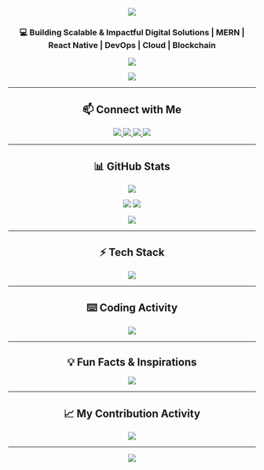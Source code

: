 <!-- 🚀 CUSTOM HEADER WITH ANIMATED BANNER -->
<p align="center">
  <img src="https://capsule-render.vercel.app/api?type=rect&color=gradient&height=150&section=header&text=🚀%20Harry%20Singh%20|%20Full-Stack%20Developer%20🚀&fontSize=30&fontColor=white&animation=fadeIn" />
</p>

<!-- 🎯 INTRODUCTION WITH A UNIQUE STYLE -->
<h3 align="center">
  💻 Building Scalable & Impactful Digital Solutions | MERN | React Native | DevOps | Cloud | Blockchain  
</h3>

<p align="center">
  <img src="https://readme-typing-svg.herokuapp.com?font=Fira+Code&weight=600&size=20&pause=1000&color=36BCF7&center=true&vCenter=true&width=600&lines=Passionate+Full-Stack+Developer;Turning+Ideas+Into+Scalable+Apps;Cloud%2C+DevOps%2C+MERN%2C+Blockchain;Always+Learning+%26+Innovating!+🚀" />
</p>

<p align="center">
  <img src="https://quotes-github-readme.vercel.app/api?type=horizontal&theme=radical" />
</p>


---

<!-- 🌍 CONNECT WITH ME -->
<h2 align="center">📫 Connect with Me</h2>
<p align="center">
  <a href="https://www.linkedin.com/in/YOUR-LINK" target="_blank">
    <img src="https://img.shields.io/badge/LinkedIn-0A66C2?style=for-the-badge&logo=linkedin&logoColor=white"/>
  </a>
  <a href="mailto:hello@harrydev.com">
    <img src="https://img.shields.io/badge/Email-D14836?style=for-the-badge&logo=gmail&logoColor=white"/>
  </a>
  <a href="https://twitter.com/YOUR-TWITTER" target="_blank">
    <img src="https://img.shields.io/badge/Twitter-1DA1F2?style=for-the-badge&logo=twitter&logoColor=white"/>
  </a>
  <a href="https://www.buymeacoffee.com/harmanpreetdev">
    <img src="https://img.shields.io/badge/Buy%20Me%20A%20Coffee-FFDD00?style=for-the-badge&logo=buy-me-a-coffee&logoColor=black"/>
  </a>
</p>

---

<!-- 📊 GITHUB STATS -->
<h2 align="center">📊 GitHub Stats</h2>
<p align="center">
  <img src="https://github-profile-summary-cards.vercel.app/api/cards/profile-details?username=harmanpreetdev&theme=github_dark" />
</p>

<p align="center">
  <img src="https://github-readme-streak-stats.herokuapp.com/?user=harmanpreetdev&theme=dark&hide_border=true" />
  <img src="https://github-readme-stats.vercel.app/api?username=harmanpreetdev&show_icons=true&theme=radical&hide_border=true" />
</p>

<!-- 🔥 CONTRIBUTION GRAPH -->
<p align="center">
  <img src="https://github-readme-activity-graph.vercel.app/graph?username=harmanpreetdev&bg_color=1a1b27&color=ffffff&line=6a93ff&point=ffffff&area=true&hide_border=true" />
</p>

---

<!-- 🚀 TECH STACK -->
<h2 align="center">⚡ Tech Stack</h2>
<p align="center">
  <img src="https://skillicons.dev/icons?i=react,nodejs,express,mongodb,docker,kubernetes,aws,nginx,linux,git,typescript,graphql,python,go,flutter,java,spring" />
</p>

---

<!-- 🕒 TIME SPENT CODING -->
<h2 align="center">⌨️ Coding Activity</h2>
<p align="center">
  <img src="https://github-readme-stats.vercel.app/api/wakatime?username=harmanpreetdev&layout=compact&theme=radical" />
</p>

---

<!-- 💡 FUN FACTS & INSPIRATION -->
<h2 align="center">💡 Fun Facts & Inspirations</h2>
<p align="center">
  <img src="https://quotes-github-readme.vercel.app/api?type=horizontal&theme=radical" />
</p>

---

<!-- 🐍 CONTRIBUTION SNAKE -->
<h2 align="center">📈 My Contribution Activity</h2>
<p align="center">
  <img src="https://github.com/harmanpreetdev/harmanpreetdev/blob/main/github-contribution-grid-snake.svg" />
</p>

---

<!-- 🎉 CUSTOM FOOTER -->
<p align="center">
  <img src="https://capsule-render.vercel.app/api?type=waving&color=gradient&height=100&section=footer"/>
</p>
